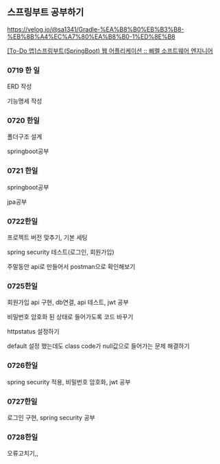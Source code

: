 ## 스프링부트 공부하기

https://velog.io/@sa1341/Gradle-%EA%B8%B0%EB%B3%B8-%EB%8B%A4%EC%A7%80%EA%B8%B0-1%ED%8E%B8

[[To-Do 앱]스프링부트(SpringBoot) 웹 어플리케이션 :: 삐멜 소프트웨어 엔지니어](https://imasoftwareengineer.tistory.com/34?category=772561)

### 0719 한 일

ERD 작성

기능명세 작성

### 0720 한일

폴더구조 설계

springboot공부

### 0721 한일

springboot공부

jpa공부

### 0722한일

프로젝트 버전 맞추기, 기본 세팅

spring security 테스트(로그인, 회원가입)

주말동안 api로 만들어서 postman으로 확인해보기

### 0725한일

회원가입 api 구현, db연결, api 테스트, jwt 공부

비밀번호 암호화 된 상태로 들어가도록 코드 바꾸기

httpstatus 설정하기

default 설정 했는데도 class code가 null값으로 들어가는 문제 해결하기

### 0726한일

spring security 적용, 비밀번호 암호화, jwt 공부

### 0727한일

로그인 구현, spring security 공부

### 0728한일

오류고치기,,
